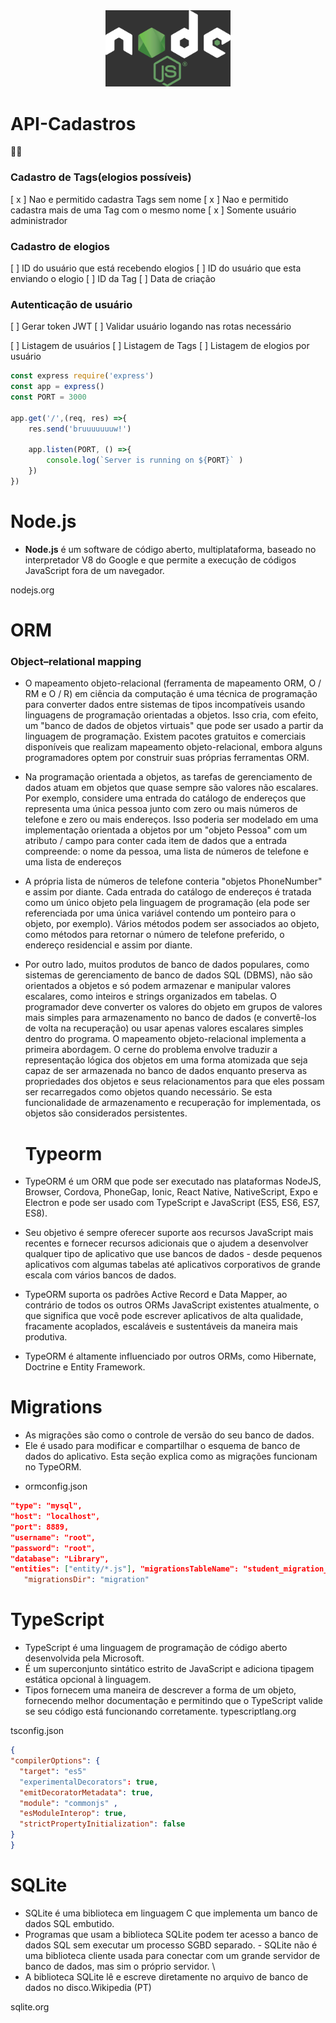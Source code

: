 <center>
<img src="/node.png" alt="node" width="200"/>
</center>

# API-Cadastros

🧑‍💻

### Cadastro de Tags(elogios possíveis)

[ x ] Nao e permitido cadastra Tags sem nome
[ x ] Nao e permitido cadastra mais de uma Tag com o mesmo nome
[ x ] Somente usuário administrador

### Cadastro de elogios

[ ] ID do usuário que está recebendo elogios
[ ] ID do usuário que esta enviando o elogio
[ ] ID da Tag
[ ] Data de criação

### Autenticação de usuário

[ ] Gerar token JWT
[ ] Validar usuário logando nas rotas necessário

[ ] Listagem de usuários
[ ] Listagem de Tags
[ ] Listagem de elogios por usuário

```ts
const express require('express')
const app = express()
const PORT = 3000

app.get('/',(req, res) =>{
    res.send('bruuuuuuuw!')

    app.listen(PORT, () =>{
        console.log(`Server is running on ${PORT}` )
    })
})

```

# Node.js

- **Node.js** é um software de código aberto, multiplataforma, baseado no interpretador V8 do Google e que permite a execução de códigos JavaScript fora de um navegador.

nodejs.org

# ORM

### Object–relational mapping

- O mapeamento objeto-relacional (ferramenta de mapeamento ORM, O / RM e O / R) em ciência da computação é uma técnica de programação para converter dados entre sistemas de tipos incompatíveis usando linguagens de programação orientadas a objetos. Isso cria, com efeito, um "banco de dados de objetos virtuais" que pode ser usado a partir da linguagem de programação.
  Existem pacotes gratuitos e comerciais disponíveis que realizam mapeamento objeto-relacional, embora alguns programadores optem por construir suas próprias ferramentas ORM.

- Na programação orientada a objetos, as tarefas de gerenciamento de dados atuam em objetos que quase sempre são valores não escalares. Por exemplo,
  considere uma entrada do catálogo de endereços que representa uma única pessoa junto com zero ou mais números de telefone e zero ou mais endereços. Isso poderia ser modelado em uma implementação orientada a objetos por um "objeto Pessoa" com um atributo / campo para conter cada item de dados que a entrada compreende: o nome da pessoa, uma lista de números de telefone e uma lista de endereços
- A própria lista de números de telefone conteria "objetos PhoneNumber" e assim por diante. Cada entrada do catálogo de endereços é tratada como um único objeto pela linguagem de programação (ela pode ser referenciada por uma única variável contendo um ponteiro para o objeto, por exemplo). Vários métodos podem ser associados ao objeto,
  como métodos para retornar o número de telefone preferido, o endereço residencial e assim por diante.

- Por outro lado, muitos produtos de banco de dados populares, como sistemas de gerenciamento de banco de dados SQL (DBMS), não são orientados a objetos e só podem armazenar e manipular valores escalares, como inteiros e strings organizados em tabelas.
  O programador deve converter os valores do objeto em grupos de valores mais simples para armazenamento no banco de dados (e convertê-los de volta na recuperação) ou usar apenas valores escalares simples dentro do programa. O mapeamento objeto-relacional implementa a primeira abordagem.
  O cerne do problema envolve traduzir a representação lógica dos objetos em uma forma atomizada que seja capaz de ser armazenada no banco de dados enquanto preserva as propriedades dos objetos e seus relacionamentos para que eles possam ser recarregados como objetos quando necessário. Se esta funcionalidade de armazenamento e recuperação for implementada,
  os objetos são considerados persistentes.

  # Typeorm

- TypeORM é um ORM que pode ser executado nas plataformas NodeJS, Browser, Cordova, PhoneGap, Ionic, React Native, NativeScript, Expo e Electron e pode ser usado com TypeScript e JavaScript (ES5, ES6, ES7, ES8).
- Seu objetivo é sempre oferecer suporte aos recursos JavaScript mais recentes e fornecer recursos adicionais que o ajudem a desenvolver qualquer tipo de aplicativo que use bancos de dados - desde pequenos aplicativos com algumas tabelas até aplicativos corporativos de grande escala com vários bancos de dados.

- TypeORM suporta os padrões Active Record e Data Mapper,
  ao contrário de todos os outros ORMs JavaScript existentes atualmente, o que significa que você pode escrever aplicativos de alta qualidade, fracamente acoplados, escaláveis ​​e sustentáveis ​​da maneira mais produtiva.

- TypeORM é altamente influenciado por outros ORMs, como Hibernate, Doctrine e Entity Framework.

# Migrations

- As migrações são como o controle de versão do seu banco de dados.
- Ele é usado para modificar e compartilhar o esquema de banco de dados do aplicativo. Esta seção explica como as migrações funcionam no TypeORM.

* ormconfig.json

```json
"type": "mysql",
"host": "localhost",
"port": 8889,
"username": "root",
"password": "root",
"database": "Library",
"entities": ["entity/*.js"], "migrationsTableName": "student_migration_table", "migrations": ["migration/*.js"], "cli": {
   "migrationsDir": "migration"
```

# TypeScript

- TypeScript é uma linguagem de programação de código aberto desenvolvida pela Microsoft.
- É um superconjunto sintático estrito de JavaScript e adiciona tipagem estática opcional à linguagem.
- Tipos fornecem uma maneira de descrever a forma de um objeto, fornecendo melhor documentação e permitindo que o TypeScript valide se seu código está funcionando corretamente.
  typescriptlang.org

tsconfig.json

```json
{
"compilerOptions": {
  "target": "es5"
  "experimentalDecorators": true,
  "emitDecoratorMetadata": true,
  "module": "commonjs" ,
  "esModuleInterop": true,
  "strictPropertyInitialization": false
}
}
```

# SQLite

- SQLite é uma biblioteca em linguagem C que implementa um banco de dados SQL embutido.
- Programas que usam a biblioteca SQLite podem ter acesso a banco de dados SQL sem executar um processo SGBD separado. - SQLite não é uma biblioteca cliente usada para conectar com um grande servidor de banco de dados, mas sim o próprio servidor. \
- A biblioteca SQLite lê e escreve diretamente no arquivo de banco de dados no disco.Wikipedia (PT)

sqlite.org

